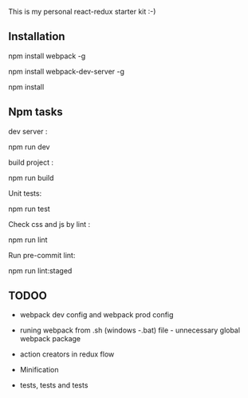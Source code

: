 This is my personal react-redux starter kit :-)

## Installation

npm install webpack -g


npm install webpack-dev-server -g

npm install

## Npm tasks

dev server :

npm run dev

build project :

npm run build

Unit tests:

npm run test

Check css and js by lint :

npm run lint

Run pre-commit lint:

npm run lint:staged

## TODOO

- webpack dev config and webpack prod config

- runing  webpack from .sh (windows -.bat) file - unnecessary global webpack package

- action creators in redux flow

- Minification

- tests, tests and tests



